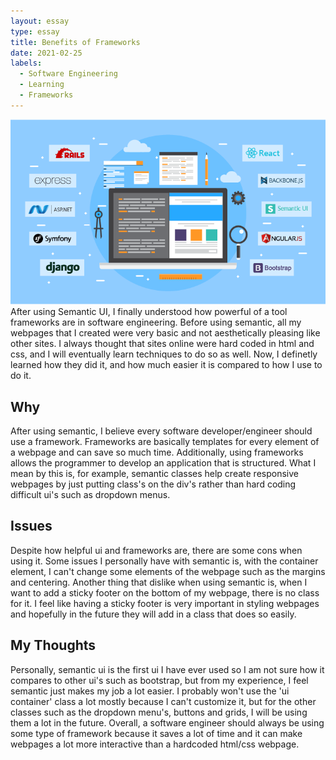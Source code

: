 ```yaml
---
layout: essay
type: essay
title: Benefits of Frameworks
date: 2021-02-25
labels:
  - Software Engineering
  - Learning
  - Frameworks
---
```

<img class="ui medium left floated image" src="../images/semantic.PNG">
After using Semantic UI, I finally understood how powerful of a tool frameworks are in software engineering. Before using semantic, all my webpages that I created were very basic
and not aesthetically pleasing like other sites. I always thought that sites online were hard coded in html and css, and I will eventually learn techniques to do so as well. Now,
I definetly learned how they did it, and how much easier it is compared to how I use to do it. 

## Why
After using semantic, I believe every software developer/engineer should use a framework. Frameworks are basically templates for every element of a webpage and can save so much time.
Additionally, using frameworks allows the programmer to develop an application that is structured. What I mean by this is, for example, semantic classes help create responsive
webpages by just putting class's on the div's rather than hard coding difficult ui's such as dropdown menus. 

## Issues
Despite how helpful ui and frameworks are, there are some cons when using it. Some issues I personally have with semantic is, with the container element, I can't change some elements 
of the webpage such as the margins and centering. Another thing that dislike when using semantic is, when I want to add a sticky footer on the bottom of my webpage, there is
no class for it. I feel like having a sticky footer is very important in styling webpages and hopefully in the future they will add in a class that does so easily. 

## My Thoughts
Personally, semantic ui is the first ui I have ever used so I am not sure how it compares to other ui's such as bootstrap, but from my experience, I feel semantic just makes my
job a lot easier. I probably won't use the 'ui container' class a lot mostly because I can't customize it, but for the other classes such as the dropdown menu's, buttons and 
grids, I will be using them a lot in the future. Overall, a software engineer should always be using some type of framework because it saves a lot of time and it can make
webpages a lot more interactive than a hardcoded html/css webpage.

